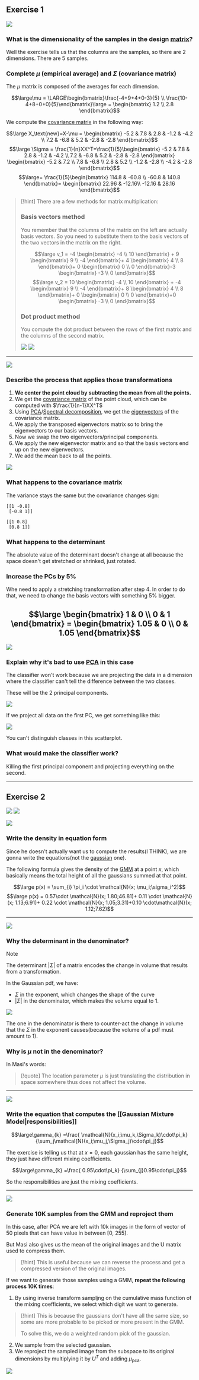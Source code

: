 ## Exercise 1

![](../z_images/Pasted%20image%2020230702135011.png)

### What is the dimensionality of the samples in the design [matrix](../Linear%20Algebra/Matrix.md)?

Well the exercise tells us that the columns are the samples, so there are 2 dimensions.
There are 5 samples.


### Complete $\mu$ (empirical average) and $\Sigma$ (covariance matrix)

The $\mu$ matrix is composed of the averages for each dimension.

$$\large\mu = \LARGE\begin{bmatrix}\frac{-4+9+4+0-3}{5} \\ \frac{10-4+8+0+0}{5}\end{bmatrix}\large = \begin{bmatrix}
1.2 \\ 2.8
\end{bmatrix}$$

We compute the [covariance matrix](../Machine%20Learning/Covariance%20matrix.md) in the following way:

$$\large X_\text{new}=X-\mu = \begin{bmatrix}
-5.2 & 7.8 & 2.8 & -1.2 & -4.2 \\
7.2 & -6.8 & 5.2 & -2.8 & -2.8
\end{bmatrix}$$
$$\large \Sigma = \frac{1}{n}XX^T=\frac{1}{5}\begin{bmatrix}
-5.2 & 7.8 & 2.8 & -1.2 & -4.2 \\
7.2 & -6.8 & 5.2 & -2.8 & -2.8
\end{bmatrix} \begin{bmatrix}
-5.2 & 7.2 \\
7.8 & -6.8 \\
2.8 & 5.2 \\
-1.2 & -2.8 \\
-4.2 & -2.8
\end{bmatrix}$$
$$\large= \frac{1}{5}\begin{bmatrix}
114.8 & -60.8 \\
-60.8 & 140.8 
\end{bmatrix}=
\begin{bmatrix}
 22.96 & -12.16\\
 -12.16 & 28.16
\end{bmatrix}$$

> [!hint]
> There are a few methods for matrix multiplication:
> 
> 
> ### Basis vectors method
> You remember that the columns of the matrix on the left are actually basis vectors.
> So you need to substitute them to the basis vectors of the two vectors in the matrix on the right.
> 
> 
> $$\large v_1 = -4 \begin{bmatrix}
-4 \\ 10
\end{bmatrix} + 9 
\begin{bmatrix}
9 \\ -4
\end{bmatrix}+ 4 
\begin{bmatrix}
4 \\ 8
\end{bmatrix}+ 0 
\begin{bmatrix}
0 \\ 0
\end{bmatrix}-3
\begin{bmatrix}
-3 \\ 0
\end{bmatrix}$$
> $$\large v_2 = 10 \begin{bmatrix}
-4 \\ 10
\end{bmatrix} + -4 
\begin{bmatrix}
9 \\ -4
\end{bmatrix}+ 8 
\begin{bmatrix}
4 \\ 8
\end{bmatrix}+ 0 
\begin{bmatrix}
0 \\ 0
\end{bmatrix}+0
\begin{bmatrix}
-3 \\ 0
\end{bmatrix}$$
> 
> 
> ### Dot product method
> You compute the dot product between the rows of the first matrix and the columns of the second matrix.
> 
> ![](../z_images/Pasted%20image%2020230701131314.png)
> ![](../z_images/Pasted%20image%2020230701131332.png)

---


![](../z_images/Pasted%20image%2020230702135031.png)


### Describe the process that applies those transformations

1. **We center the point cloud by subtracting the mean from all the points.**
2. We get the [covariance matrix](../Machine%20Learning/Covariance%20matrix.md) of the point cloud, which can be computed with $\frac{1}{n-1}XX^T$
3. Using [PCA](../Machine%20Learning/PCA.md)/[Spectral decomposition](../Linear%20Algebra/Spectral%20decomposition.md), we get the [eigenvectors](../Linear%20Algebra/Eigenvectors%20and%20Eigenvalues.md) of the covariance matrix.
4. We apply the transposed eigenvectors matrix so to bring the eigenvectors to our basis vectors.
5. Now we swap the two eigenvectors/principal components.
6. We apply the new eigenvector matrix and so that the basis vectors end up on the new eigenvectors.
7. We add the mean back to all the points.

![](../z_images/Pasted%20image%2020230702131306.png)


### What happens to the covariance matrix

The variance stays the same but the covariance changes sign:

```
[[1 -0.8]
 [-0.8 1]]
 
[[1 0.8]
 [0.8 1]]
```


### What happens to the determinant

The absolute value of the determinant doesn't change at all because the space doesn't get stretched or shrinked, just rotated.


### Increase the PCs by 5%

Whe need to apply a stretching transformation after step 4.
In order to do that, we need to change the basis vectors with something 5% bigger.

$$\large \begin{bmatrix}
1 & 0 \\
0 & 1
\end{bmatrix} = \begin{bmatrix}
1.05 & 0 \\
0 & 1.05
\end{bmatrix}$$
---


![](../z_images/Pasted%20image%2020230702135049.png)


### Explain why it's bad to use [PCA](../Machine%20Learning/PCA.md) in this case

The classifier won't work because we are projecting the data in a dimension where the classifier can't tell the difference between the two classes.

These will be the 2 principal components.

![](../z_images/Pasted%20image%2020230702120305.png)


If we project all data on the first PC, we get something like this:

![](../z_images/Pasted%20image%2020230702120808.png)


You can't distinguish classes in this scatterplot.


### What would make the classifier work?

Killing the first principal component and projecting everything on the second.

---


## Exercise 2

![](../z_images/Pasted%20image%2020230702135122.png)
![](../z_images/Pasted%20image%2020230702123954.png)

![](../z_images/Pasted%20image%2020230702135152.png)


### Write the density in equation form

Since he doesn't actually want us to compute the results(I THINK), we are gonna write the equations(not the [gaussian](../Machine%20Learning/Gaussian%20distribution.md) one).

The following formula gives the density of the [GMM](../Machine%20Learning/Gaussian%20Mixture%20Model.md) at a point $x$, which basically means the total height of all the gaussians summed at that point.

$$\large p(x) = \sum_{i} \pi_i \cdot \mathcal{N}(x; \mu_i;\sigma_i^2)$$
$$\large p(x) = 0.57\cdot \mathcal{N}(x; 1.80;46.81)+ 0.11 \cdot \mathcal{N}(x; 1.13;6.91)+ 0.22 \cdot \mathcal{N}(x; 1.05;3.31)+0.10 \cdot\mathcal{N}(x; 1.12;7.62)$$

---


![](../z_images/Pasted%20image%2020230702132523.png)


### Why the determinant in the denominator?

> [!note]
> The determinant $|\Sigma|$ of a matrix encodes the change in volume that results from a transformation.


In the Gaussian pdf, we have: 
- $\Sigma$ in the exponent, which changes the shape of the curve
- $|\Sigma|$ in the denominator, which makes the volume equal to 1.

![](../z_images/Pasted%20image%2020230702134431.png)


The one in the denominator is there to counter-act the change in volume that the $\Sigma$ in the exponent causes(because the volume of a pdf must amount to 1).


### Why is $\mu$ not in the denominator?

In Masi's words:

> [!quote]
> The location parameter $\mu$ is just translating the distribution in space somewhere thus does not affect the volume.

---


![](../z_images/Pasted%20image%2020230702140631.png)


### Write the equation that computes the [[Gaussian Mixture Model|responsibilities]]

$$\large\gamma_{k} =\frac{
 \mathcal{N}(x_i;\mu_k,\Sigma_k)\cdot\pi_k}
{\sum_j\mathcal{N}(x_i;\mu_j,\Sigma_j)\cdot\pi_j}$$

The exercise is telling us that at $x=0$, each gaussian has the same height, they just have different mixing coefficients.

$$\large\gamma_{k} =\frac{
 0.95\cdot\pi_k}
{\sum_{j}0.95\cdot\pi_j}$$

So the responsibilities are just the mixing coefficients.

---


![](../z_images/Pasted%20image%2020230702204630.png)


### Generate 10K samples from the GMM and reproject them

In this case, after PCA we are left with 10k images in the form of vector of 50 pixels that can have value in between [0, 255].

But Masi also gives us the mean of the original images and the U matrix used to compress them.

> [!hint]
> This is useful because we can reverse the process and get a compressed version of the original images.


If we want to generate those samples using a GMM, **repeat the following process 10K times**:

1. By using inverse transform sampljng on the cumulative mass function of the mixing coefficients, we select which digit we want to generate.

> [!hint]
> This is because the gaussians don't have all the same size, so some are more probable to be picked or more present in the GMM.
> 
> To solve this, we do a weighted random pick of the gaussian.

2. We sample from the selected gaussian.
3. We reproject the sampled image from the subspace to its original dimensions by multiplying it by $U^T$ and adding $\mu_\text{pca}$.

![](../z_images/Pasted%20image%2020230703000945.png)